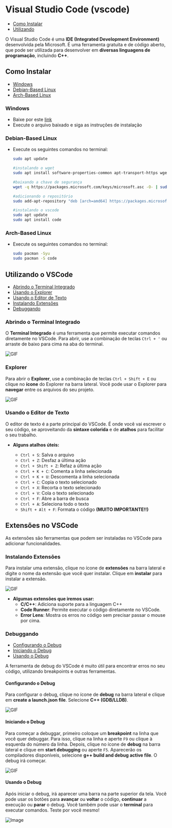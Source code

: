 # Visual Studio Code (vscode)

<!-- toc -->
- [Como Instalar](#como-instalar)
- [Utilizando](#utilizando-o-vscode)
<!-- toc -->

O Visual Studio Code é uma **IDE (Integrated Development Environment)** desenvolvida pela Microsoft. É uma ferramenta gratuita e de código aberto, que pode ser utilizada para desenvolver em **diversas linguagens de programação**, incluindo **C++**.

## Como Instalar

<!-- toc -->
- [Windows](#windows)
- [Debian-Based Linux](#debian-based-linux)
- [Arch-Based Linux](#arch-based-linux)
<!-- toc -->

### Windows

- Baixe por este [link](https://az764295.vo.msecnd.net/stable/74f6148eb9ea00507ec113ec51c489d6ffb4b771/VSCodeUserSetup-x64-1.80.1.exe)
- Execute o arquivo baixado e siga as instruções de instalação

### Debian-Based Linux

- Execute os seguintes comandos no terminal:

  ```bash
  sudo apt update

  #instalando o wget
  sudo apt install software-properties-common apt-transport-https wget

  #baixando a chave de segurança
  wget -q https://packages.microsoft.com/keys/microsoft.asc -O- | sudo apt-key add -

  #adicionando o repositório
  sudo add-apt-repository "deb [arch=amd64] https://packages.microsoft.com/repos/vscode stable main"

  #instalando o vscode
  sudo apt update
  sudo apt install code
  ```

### Arch-Based Linux

- Execute os seguintes comandos no terminal:

  ```bash
  sudo pacman -Syu
  sudo pacman -S code
  ```

## Utilizando o VSCode

<!-- toc -->
- [Abrindo o Terminal Integrado](#abrindo-o-terminal-integrado)
- [Usando o Explorer](#explorer)
- [Usando o Editor de Texto](#usando-o-editor-de-texto)
- [Instalando Extensões](#instalando-extensões)
- [Debuggando](#debuggando)
<!-- toc -->

### Abrindo o Terminal Integrado

O **Terminal Integrado** é uma ferramenta que permite executar comandos diretamente no VSCode. Para abrir, use a combinação de teclas `Ctrl + '` ou arraste de baixo para cima na aba do terminal.

![GIF](https://github.com/senapk/fupisfun/assets/103089400/419ed8f7-0684-4ee9-a7b4-11f65a88f367)

### Explorer

Para abrir o **Explorer**, use a combinação de teclas `Ctrl + Shift + E` ou clique no **ícone** do Explorer na barra lateral. Você pode usar o Explorer para **navegar** entre os arquivos do seu projeto.

![GIF](https://github.com/senapk/fupisfun/assets/103089400/439fecde-6932-4187-811b-6c1795e093d7)

### Usando o Editor de Texto

O editor de texto é a parte principal do VSCode. É onde você vai escrever o seu código, se aproveitando da **sintaxe colorida** e de **atalhos** para facilitar o seu trabalho.

- **Alguns atalhos úteis:**

  - `Ctrl + S`: Salva o arquivo
  - `Ctrl + Z`: Desfaz a última ação
  - `Ctrl + Shift + Z`: Refaz a última ação
  - `Ctrl + K + C`: Comenta a linha selecionada
  - `Ctrl + K + U`: Descomenta a linha selecionada
  - `Ctrl + C`: Copia o texto selecionado
  - `Ctrl + X`: Recorta o texto selecionado
  - `Ctrl + V`: Cola o texto selecionado
  - `Ctrl + F`: Abre a barra de busca
  - `Ctrl + A`: Seleciona todo o texto
  - `Shift + Alt + F`: Formata o código **(MUITO IMPORTANTE!!)**

## Extensões no VSCode

As extensões são ferramentas que podem ser instaladas no VSCode para adicionar funcionalidades.

### Instalando Extensões

Para instalar uma extensão, clique no ícone de **extensões** na barra lateral e digite o nome da extensão que você quer instalar. Clique em **instalar** para instalar a extensão.

![GIF](https://github.com/senapk/fupisfun/assets/103089400/7a52d544-5f68-47a4-b583-2d2982b64e92)

- **Algumas extensões que iremos usar:**
  - **C/C++**: Adiciona suporte para a linguagem C++
  - **Code Runner**: Permite executar o código diretamente no VSCode.
  - **Error Lens**: Mostra os erros no código sem precisar passar o mouse por cima.

### Debuggando

<!-- toc -->
- [Configurando o Debug](#configurando-o-debug)
- [Iniciando o Debug](#iniciando-o-debug)
- [Usando o Debug](#usando-o-debug)
<!-- toc -->

A ferramenta de debug do VSCode é muito útil para encontrar erros no seu código, utilizando breakpoints e outras ferramentas.

#### Configurando o Debug

Para configurar o debug, clique no ícone de **debug** na barra lateral e clique em **create a launch.json file**. Selecione **C++ (GDB/LLDB)**.

![GIF](https://github.com/senapk/fupisfun/assets/103089400/d630685a-f3cd-41ed-a23c-113e07c28da7)

#### Iniciando o Debug

Para começar a debuggar, primeiro coloque um **breakpoint** na linha que você quer debuggar. Para isso, clique na linha e aperte `F9` ou clique à esquerda do número da linha. Depois, clique no ícone de **debug** na barra lateral e clique em **start debugging** ou aperte `F5`. Aparecerão os compiladores disponíveis, selecione **g++ build and debug active file**. O debug irá começar.

![GIF](https://github.com/senapk/fupisfun/assets/103089400/510ff958-c905-4131-b608-c212a917a4af)

#### Usando o Debug

Após iniciar o debug, irá aparecer uma barra na parte superior da tela. Você pode usar os botões para **avançar** ou **voltar** o código, **continuar** a execução ou **parar** o debug. Você também pode usar o **terminal** para executar comandos. Teste por você mesmo!

![Image](https://github.com/senapk/fupisfun/assets/103089400/682009e2-87f2-43ea-a924-e50c4c5d1ee1)
